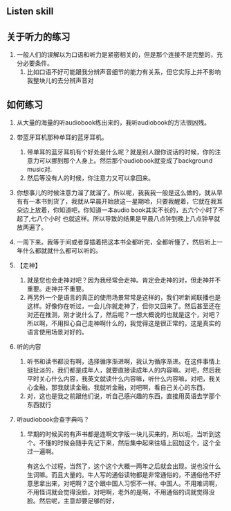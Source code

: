 ## Listen skill

## 关于听力的练习

1. 一般人们的误解以为口语和听力是紧密相关的，但是那个连接不是完整的，充分必要条件。
   1. 比如口语不好可能跟我分辨声音细节的能力有关系，但它实际上并不影响我整块儿的去分辨声音对

## 如何练习

1. 从大量的海量的听audiobook练出来的，我听audiobook的方法很凶残。

2. 带蓝牙耳机那种单耳的蓝牙耳机。
   1. 带单耳的蓝牙耳机有个好处是什么呢？就是别人跟你说话的时候，你的注意力可以挪到那个人身上。然后那个audiobook就变成了background music对.
   2. 然后等没有人的时候，你注意力又可以拿回来。

3. 你想事儿的时候注意力溜了就溜了。所以呢，我我我一般是这么做的，就从早有有一本书到货了，我就从早晨开始放这一星期哈，只要我醒着，它就在我耳朵边上放着，你知道吧，你知道一本audio book其实不长的，五六个小时了不起了,七八个小时 也就这样。所以导致的结果是早晨八点钟到晚上八点钟早就放两遍了。

4. 一周下来。我等于间或者穿插着把这本书全都听完，全都听懂了，然后听上一年什么都就就什么都可以听的。

5. 【走神】

   1. 就是您也会走神对吧？因为我经常会走神。肯定会走神的对，但走神并不重要。走神并不重要。
   2. 再另外一个是语言的真正的使用场景常常是这样的，我们听新闻联播也是这样。好像你在听过，一会儿你就走神了，但你又回来了。然后甚至还在对还在推测，刚才说什么了，然后呢？一想大概说的也就是这个，对吧？所以啊，不用担心自己走神啊什么的，我觉得这是很正常的，这是真实的语言使用场景对好的。

6. 听的内容

   1. 听书和读书都没有啊，选择循序渐进啊，我认为循序渐进。在这件事情上挺扯淡的，我们都是成年人，就要直接读成年人的内容嘛。对吧，然后我平时关心什么内容，我英文就读什么内容嘛，听什么内容嘛，对吧，我关心金融，那我就读金融。我就听金融，对吧啊，看自己关心的东西。
   2. 对，这也是我之前跟他们说，听自己感兴趣的东西，直接用英语去学那个东西就行

7. 听audiobook会查字典吗？

   1. 早期的时候买的有声书都是连啊文字版一块儿买来的，所以呃，当听到这个。不懂的时候会随手先记下来，然后集中起来往墙上回加这个，这个全过一遍啊。

      有这么个过程，当然了，这个这个大概一两年之后就会出现，说也没什么生词嘛。而且大量的。牛人写的通俗读物都是非常通俗的，不通俗他不好意思拿出来，对吧啊？这个跟中国人习惯不一样。中国人。不用难词啊，不用怪词就会觉得没脸，对吧啊，老外的是啊，不用通俗的词就觉得没脸。然后呢，主意却要足够的好，

   



